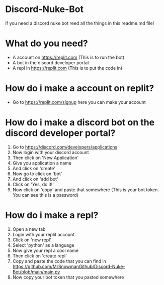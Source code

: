 # Discord-Nuke-Bot
If you need a discord nuke bot reed all the things in this readme.md file!

# What do you need?
* A account on https://replit.com (This is to run the bot)
* A bot in the discord developer portal
* A repl in https://replit.com (This is to put the code in)

# How do i make a account on replit?
* Go to https://replit.com/signup here you can make your account

# How do i make a discord bot on the discord developer portal?
1. Go to https://discord.com/developers/applications
2. Now login with your discord account
3. Then click on 'New Application'
4. Give you application a name
5. And click on 'create'
6. Now go to click on 'bot'
7. And click on 'add bot'
8. Click on 'Yes, do it!'
9. Now click on 'copy' and paste that somewhere (This is your bot token. You can see this is a password)

# How do i make a repl?
1. Open a new tab
1. Login with your replit account.
2. Click on 'new repl'
3. Select 'python' as a language
4. Now give your repl a cool name
5. Then click on 'create repl'
6. Copy and paste the code that you can find in https://github.com/MrSnowmanGithub/Discord-Nuke-Bot/blob/main/main.py
7. Now copy your bot token that you pasted somewhere
